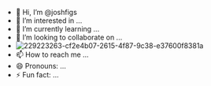 - 👋 Hi, I’m @joshfigs
- 👀 I’m interested in ...
- 🌱 I’m currently learning ...
- 💞️ I’m looking to collaborate on ...
- ![229223263-cf2e4b07-2615-4f87-9c38-e37600f8381a](https://github.com/joshfigs/joshfigs/assets/157768397/b34e8ca9-ffe7-4652-8285-023381503123)
- 📫 How to reach me ...
- 😄 Pronouns: ...
- ⚡ Fun fact: ...
























<!---
joshfigs/joshfigs is a ✨ special ✨ repository because its `README.md` (this file) appears on your GitHub profile.
You can click the Preview link to take a look at your changes.
--->
